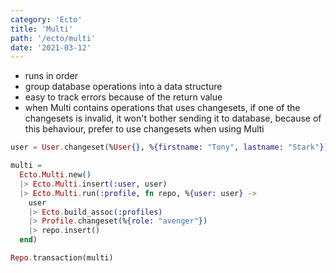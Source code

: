```yaml
---
category: 'Ecto'
title: 'Multi'
path: '/ecto/multi'
date: '2021-03-12'
---
```


- runs in order
- group database operations into a data structure
- easy to track errors because of the return value
- when Multi contains operations that uses changesets, if one of the changesets is invalid, it won't bother sending it to database,
  because of this behaviour, prefer to use changesets when using Multi

```elixir
user = User.changeset(%User{}, %{firstname: "Tony", lastname: "Stark"})

multi =
  Ecto.Multi.new()
  |> Ecto.Multi.insert(:user, user)
  |> Ecto.Multi.run(:profile, fn repo, %{user: user} ->
    user
    |> Ecto.build_assoc(:profiles)
    |> Profile.changeset(%{role: "avenger"})
    |> repo.insert()
  end)

Repo.transaction(multi)
```
